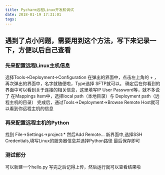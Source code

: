 ```yaml
---
title: Pycharm远程Linux开发和调试
date: 2018-01-19 17:31:01
tags: 
---
```

## 遇到了点小问题，需要用到这个方法，写下来记录一下，方便以后自己查看

### 先来配置远程Linux主机信息
选择Tools->Deployment->Configuration
在弹出的界面中，点击左上角的 + ，再次弹出的界面中，名字就随便啦，Type选择 SFTP就可以。
确定后在你看到的界面中可以看到关于连接的相关信息，这里填写IP User Password等，就不多说了
在Mappings Item中，选择local path（本地目录）与 Deployment path（远程主机的目录）
完成后，通过Tools->Deployment->Browse Remote Host就可以看到你远程主机的信息
<!-- more -->
### 再来配置远程主机的Python
找到 File->Settings->project:* 然后Add Remote...
新界面中,选择SSH Credentials,填写Linux的服务器信息并选择Python路径
最后保存即可

### 测试部分
可以新建一个hello.py 写完之后记得上传，然后运行就可以查看结果啦
